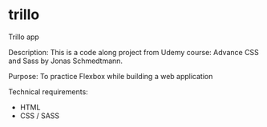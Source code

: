 # trillo
Trillo app

Description:
This is a code along project from Udemy course: Advance CSS and Sass by Jonas Schmedtmann. 

Purpose:
To practice Flexbox while building a web application

Technical requirements:
- HTML
- CSS / SASS
